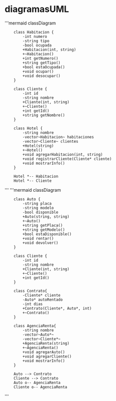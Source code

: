 # diagramasUML

'''mermaid
	classDiagram
	
	    class Habitacion {
	        -int numero
	        -string tipo
	        -bool ocupada
	        +Habitacion(int, string)
	        +~Habitacion()
	        +int getNumero()
	        +string getTipo()
	        +bool estaOcupada()
	        +void ocupar()
	        +void desocupar()
	    }
	
	    class Cliente {
	        -int id
	        -string nombre
	        +Cliente(int, string)
	        +~Cliente()
	        +int getId()
	        +string getNombre()
	    }
	
	    class Hotel {
	        -string nombre
	        -vector~Habitacion~ habitaciones
	        -vector~Cliente~ clientes
	        +Hotel(string)
	        +~Hotel()
	        +void agregarHabitacion(int, string)
	        +void registrarCliente(Cliente* cliente)
	        +void mostrarInfo()
	    }
	
	    Hotel *-- Habitacion
	    Hotel *-- Cliente
'''	
'''mermaid
	classDiagram
	
		class Auto {
			-string placa
			-string modelo
			-bool disponible
			+Auto(string, string)
			+~Auto()
			+string getPlaca()
			+string getModelo()
			+bool estaDisponible()
			+void rentar()
			+void devolver()
		}
		
		class Cliente {
			-int id
			-string nombre
			+Cliente(int, string)
			+~Cliente()
			+int getId()
		}
	
		class Contrato{
			-Cliente* cliente
			-Auto* autoRentado
			-int dias
			+Contrato(Cliente*, Auto*, int)
			+~Contrato()
		}
		
		class AgenciaRenta{
			-string nombre
			-vector~Auto*~
			-vector~Cliente*~
			+AgenciaRenta(string)
			+~AgenciaRenta()
			+void agregarAuto()
			+void agregarCliente()
			+void mostrarInfo()
		}
		
		Auto --> Contrato 
	    Cliente --> Contrato 
		Auto o-- AgenciaRenta 
	    Cliente o-- AgenciaRenta 
'''
